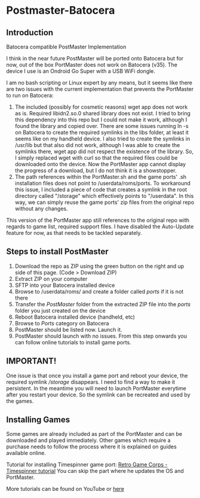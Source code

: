 # Postmaster-Batocera
## Introduction
 Batocera compatible PostMaster Implementation

 I think in the near future PostMaster will be ported onto Batocera but for now, out of the box PortMaster does not work on Batocera (v35). The device I use is an Ondroid Go Super with a USB WiFi dongle.

 I am no bash scripting or Linux expert by any means, but it seems like there are two issues with the current implementation that prevents the PortMaster to run on Batocera:

 1. The included (possibly for cosmetic reasons) wget app does not work as is. Required libidn2.so.0 shared library does not exist. I tried to bring this dependency into this repo but I could not make it work, although I found the library and copied over. There are some issues running ln -s on Batocera to create the required symlinks in the libs folder, at least it seems like on my handheld device. I also tried to create the symlinks in /usr/lib but that also did not work, although I was able to create the symlinks there, wget app did not respect the existence of the library. So, I simply replaced wget with curl so that the required files could be downloaded onto the device. Now the PortMaster app cannot display the progress of a download, but I do not think it is a showstopper.
 2. The path references within the PortMaster.sh and the game ports' .sh installation files does not point to /userdata/roms/ports. To workaround this issue, I included a piece of code that creates a symlink in the root directory called "/storage" which effectively points to "/userdata". In this way, we can simply reuse the game ports' zip files from the original repo without any changes.

 This version of the PortMaster app still references to the original repo with regards to game list, required support files. I have disabled the Auto-Update feature for now, as that needs to be tackled separately.

## Steps to install PostMaster
1. Download the repo as ZIP using the green button on the right and up side of this page. (Code > Download ZIP)
2. Extract ZIP on your computer
3. SFTP into your Batocera installed device
4. Browse to /userdata/roms/ and create a folder called *ports* if it is not there
5. Transfer the *PostMaster* folder from the extracted ZIP file into the *ports* folder you just created on the device
6. Reboot Batocera installed device (handheld, etc)
7. Browse to *Ports* category on Batocera
8. PostMaster should be listed now. Launch it.
9. PostMaster should launch with no issues. From this step onwards you can follow online tutorials to install game ports.

## **IMPORTANT!**
One issue is that once you install a game port and reboot your device, the required symlink */storage* disappears. I need to find a way to make it persistent. In the meantime you will need to launch PortMaster everytime after you restart your device. So the symlink can be recreated and used by the games.

## Installing Games
Some games are already included as part of the PortMaster and can be downloaded and played immediately. Other games which require a purchase needs to follow the process where it is explained on guides available online.

Tutorial for installing Timespinner game port:
[Retro Game Corps - Timespinner tutorial](https://www.youtube.com/watch?v=rDv0ZmB0l7I) You can skip the part where he updates the OS and PortMaster.

More tutorials can be found on YouTube or [here](https://github.com/christianhaitian/PortMaster/wiki)
